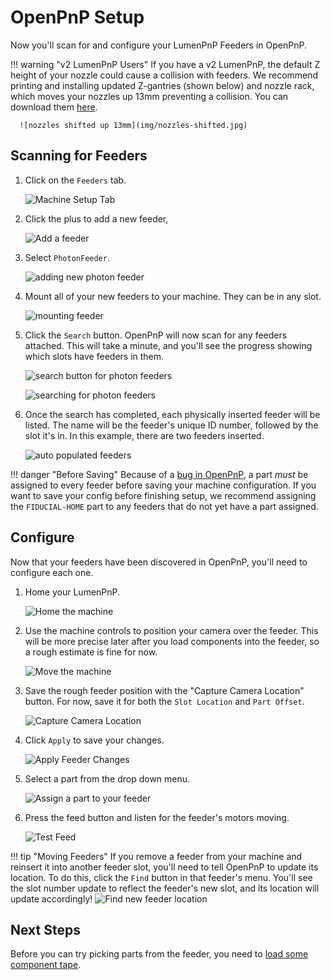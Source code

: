 # OpenPnP Setup

Now you'll scan for and configure your LumenPnP Feeders in OpenPnP.

!!! warning "v2 LumenPnP Users"
      If you have a v2 LumenPnP, the default Z height of your nozzle could cause a collision with feeders. We recommend printing and installing updated Z-gantries (shown below) and nozzle rack, which moves your nozzles up 13mm preventing a collision. You can download them [here](https://github.com/opulo-inc/lumenpnp/releases/download/v3.0.4/LumenPnP-STLs-v3.0.4.zip).

      ![nozzles shifted up 13mm](img/nozzles-shifted.jpg)

## Scanning for Feeders

1. Click on the `Feeders` tab.
  
   ![Machine Setup Tab](img/feeders-tab.png)

1. Click the plus to add a new feeder,
   
      ![Add a feeder](img/add-feeder.png)

2. Select `PhotonFeeder`.
   
      ![adding new photon feeder](img/add-photon-feeder.png)

3. Mount all of your new feeders to your machine. They can be in any slot.
   
      ![mounting feeder](../4-mounting/img/mounting.gif)

4. Click the `Search` button. OpenPnP will now scan for any feeders attached. This will take a minute, and you'll see the progress showing which slots have feeders in them.
   
      ![search button for photon feeders](img/search-for-feeders.png)
   
      ![searching for photon feeders](img/feeder-search-progress.png)

5. Once the search has completed, each physically inserted feeder will be listed. The name will be the feeder's unique ID number, followed by the slot it's in. In this example, there are two feeders inserted.
   
      ![auto populated feeders](img/identified-feeders.png)

!!! danger "Before Saving"
      Because of a [bug in OpenPnP](https://github.com/openpnp/openpnp/issues/1557), a part *must* be assigned to every feeder before saving your machine configuration. If you want to save your config before finishing setup, we recommend assigning the `FIDUCIAL-HOME` part to any feeders that do not yet have a part assigned.

## Configure

Now that your feeders have been discovered in OpenPnP, you'll need to configure each one.

1. Home your LumenPnP.
   
      ![Home the machine](img/home-machine.png)

2. Use the machine controls to position your camera over the feeder. This will be more precise later after you load components into the feeder, so a rough estimate is fine for now.
   
      ![Move the machine](img/move-machine.png)

3. Save the rough feeder position with the "Capture Camera Location" button. For now, save it for both the `Slot Location` and `Part Offset`.
   
      ![Capture Camera Location](img/rough-camera-location.png)

4. Click `Apply` to save your changes.
   
      ![Apply Feeder Changes](img/apply-changes.png)

5. Select a part from the drop down menu.
   
      ![Assign a part to your feeder](img/assign-part.png)

6. Press the feed button and listen for the feeder's motors moving.
   
      ![Test Feed](img/feed-button.png)

!!! tip "Moving Feeders"
      If you remove a feeder from your machine and reinsert it into another feeder slot, you'll need to tell OpenPnP to update its location. To do this, click the `Find` button in that feeder's menu. You'll see the slot number update to reflect the feeder's new slot, and its location will update accordingly!
      ![Find new feeder location](img/find-feeder-slot.png)

## Next Steps

Before you can try picking parts from the feeder, you need to [load some component tape](../6-loading-tape/loading-tape.md).


